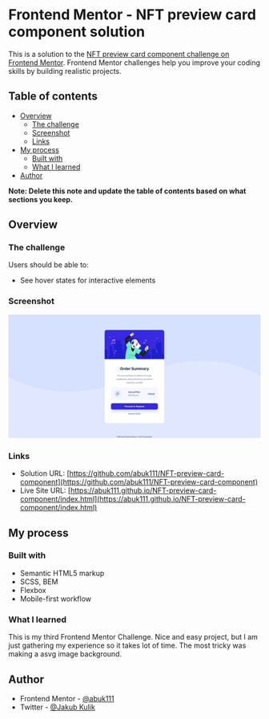 # Frontend Mentor - NFT preview card component solution

This is a solution to the [NFT preview card component challenge on Frontend Mentor](https://www.frontendmentor.io/challenges/nft-preview-card-component-SbdUL_w0U). Frontend Mentor challenges help you improve your coding skills by building realistic projects.

## Table of contents

- [Overview](#overview)
  - [The challenge](#the-challenge)
  - [Screenshot](#screenshot)
  - [Links](#links)
- [My process](#my-process)
  - [Built with](#built-with)
  - [What I learned](#what-i-learned)
- [Author](#author)

**Note: Delete this note and update the table of contents based on what sections you keep.**

## Overview

### The challenge

Users should be able to:

- See hover states for interactive elements

### Screenshot

![](./screenshot.jpg)

### Links

- Solution URL: [https://github.com/abuk111/NFT-preview-card-component](https://github.com/abuk111/NFT-preview-card-component)
- Live Site URL: [https://abuk111.github.io/NFT-preview-card-component/index.html](https://abuk111.github.io/NFT-preview-card-component/index.html)

## My process

### Built with

- Semantic HTML5 markup
- SCSS, BEM
- Flexbox
- Mobile-first workflow

### What I learned

This is my third Frontend Mentor Challenge. Nice and easy project, but I am just gathering my experience so it takes lot of time. The most tricky was making a asvg image background. 

## Author

- Frontend Mentor - [@abuk111](https://www.frontendmentor.io/profile/abuk111)
- Twitter - [@Jakub Kulik](https://twitter.com/JakubKulik94)
